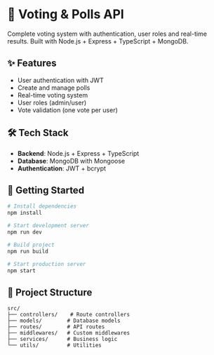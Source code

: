# 🚀 Voting & Polls API

Complete voting system with authentication, user roles and real-time results. Built with Node.js + Express + TypeScript + MongoDB.

## ✨ Features

- User authentication with JWT
- Create and manage polls
- Real-time voting system
- User roles (admin/user)
- Vote validation (one vote per user)

## 🛠️ Tech Stack

- **Backend**: Node.js + Express + TypeScript
- **Database**: MongoDB with Mongoose
- **Authentication**: JWT + bcrypt

## 🚀 Getting Started

```bash
# Install dependencies
npm install

# Start development server
npm run dev

# Build project
npm run build

# Start production server
npm start
```

## 📁 Project Structure

```
src/
├── controllers/    # Route controllers
├── models/        # Database models
├── routes/        # API routes
├── middlewares/   # Custom middlewares
├── services/      # Business logic
└── utils/         # Utilities
```
